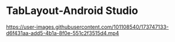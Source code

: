 # TabLayout-Android Studio



https://user-images.githubusercontent.com/101108540/173747133-d6f431aa-add5-4b1a-8f0e-551c2f3515d4.mp4

